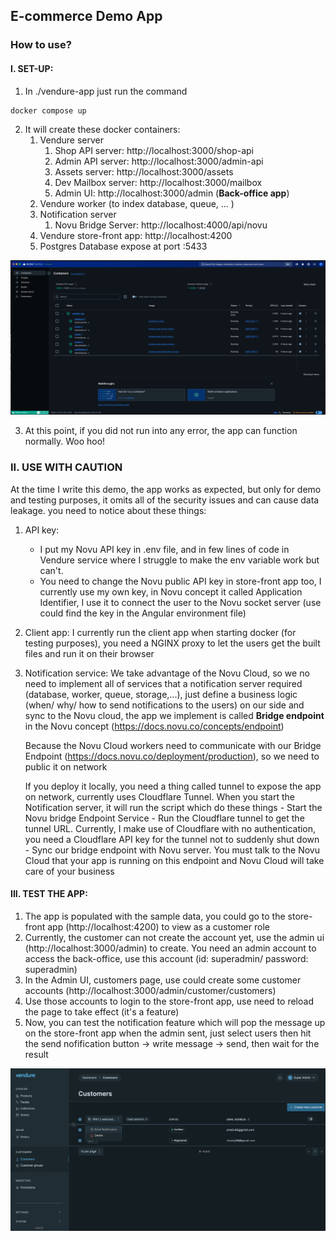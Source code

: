 ## E-commerce Demo App

### How to use?

#### I. SET-UP:

1. In ./vendure-app just run the command

```sh
docker compose up
```

2. It will create these docker containers:
	1. Vendure server
		1. Shop API server: http://localhost:3000/shop-api 
		2. Admin API server: http://localhost:3000/admin-api 
		3. Assets server: http://localhost:3000/assets 
		4. Dev Mailbox server: http://localhost:3000/mailbox 
		5. Admin UI: http://localhost:3000/admin (**Back-office app**)
	2. Vendure worker (to index database, queue, ... )
	3. Notification server
		1. Novu Bridge Server: http://localhost:4000/api/novu
	4. Vendure store-front app: http://localhost:4200
	5. Postgres Database expose at port :5433


![img](./doc-assets/Pasted%20image%2020241016183147.png)

3. At this point, if you did not run into any error, the app can function normally. Woo hoo!

### II. USE WITH CAUTION

At the time I write this demo, the app works as expected, but only for demo and testing purposes, it omits all of the security issues and can cause data leakage. you need to notice about these things:

1. API key: 
	- I put my Novu API key in .env file, and in few lines of code in Vendure service where I struggle to make the env variable work but can't. 
	- You need to change the Novu public API key in store-front app too, I currently use my own key, in Novu concept it called Application Identifier, I use it to connect the user to the Novu socket server (use could find the key in the Angular environment file)

2. Client app: I currently run the client app when starting docker (for testing purposes), you need a NGINX proxy to let the users get the built files and run it on their browser

3. Notification service: 
   We take advantage of the Novu Cloud, so we no need to implement all of services that a notification server required (database, worker, queue, storage,...), just define a business logic (when/ why/ how to send notifications to the users) on our side and sync to the Novu cloud, the app we implement is called **Bridge endpoint** in the Novu concept (https://docs.novu.co/concepts/endpoint)	
   
	Because the Novu Cloud workers need to communicate with our Bridge Endpoint (https://docs.novu.co/deployment/production), so we need to public it on network
   
	If you deploy it locally, you need a thing called tunnel to expose the app on network, currently uses Cloudflare Tunnel. When you start the Notification server, it will run the script which do these things
		- Start the Novu bridge Endpoint Service
	   	- Run the Cloudflare tunnel to get the tunnel URL. Currently, I make use of Cloudflare with no authentication, you need a Cloudflare API key for the tunnel not to suddenly shut down 
		- Sync our bridge endpoint with Novu server. You must talk to the Novu Cloud that your app is running on this endpoint and Novu Cloud will take care of your business
   
#### III. TEST THE APP:

1. The app is populated with the sample data, you could go to the store-front app (http://localhost:4200) to view as a customer role
2. Currently, the customer can not create the account yet, use the admin ui (http://localhost:3000/admin) to create. 
   You need an admin account to access the back-office, use this account (id: superadmin/ password: superadmin)
3. In the Admin UI, customers page, use could create some customer accounts (http://localhost:3000/admin/customer/customers)
4. Use those accounts to login to the store-front app, use need to reload the page to take effect (it's a feature)
5. Now, you can test the notification feature which will pop the message up on the store-front app when the admin sent, just select users then hit the send nofification button -> write message -> send, then wait for the result


![img](./doc-assets/Pasted%20image%2020241016182329.png)
